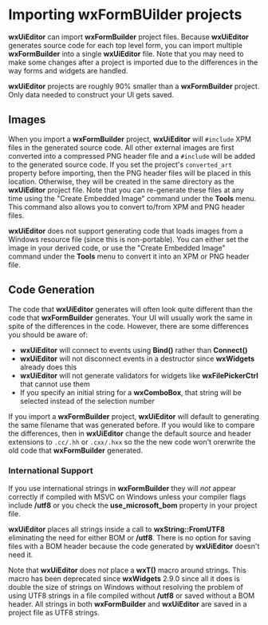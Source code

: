 # Importing wxFormBUilder projects

**wxUiEditor** can import **wxFormBuilder** project files. Because **wxUiEditor** generates source code for each top level form, you can import multiple **wxFormBuilder** into a single **wxUiEditor** file. Note that you may need to make some changes after a project is imported due to the differences in the way forms and widgets are handled.

**wxUiEditor** projects are roughly 90% smaller than a **wxFormBuilder** project. Only data needed to construct your UI gets saved.

## Images

When you import a **wxFormBuilder** project, **wxUiEditor** will `#include` XPM files in the generated source code. All other external images are first converted into a compressed PNG header file and a `#include` will be added to the generated source code. If you set the project's `converted_art` property before importing, then the PNG header files will be placed in this location. Otherwise, they will be created in the same directory as the **wxUiEditor** project file. Note that you can re-generate these files at any time using the "Create Embedded Image" command under the **Tools** menu. This command also allows you to convert to/from XPM and PNG header files.

**wxUiEditor** does not support generating code that loads images from a Windows resource file (since this is non-portable). You can either set the image in your derived code, or use the "Create Embedded Image" command under the **Tools** menu to convert it into an XPM or PNG header file.

## Code Generation

The code that **wxUiEditor** generates will often look quite different than the code that **wxFormBuilder** generates. Your UI will usually work the same in spite of the differences in the code. However, there are some differences you should be aware of:

- **wxUiEditor** will connect to events using **Bind()** rather than **Connect()**
- **wxUiEditor** will not disconnect events in a destructor since **wxWidgets** already does this
- **wxUiEditor** will not generate validators for widgets like **wxFilePickerCtrl** that cannot use them
- If you specify an initial string for a **wxComboBox**, that string will be selected instead of the selection number

If you import a **wxFormBuilder** project, **wxUiEditor** will default to generating the same filename that was generated before. If you would like to compare the differences, then in **wxUiEditor** change the default source and header extensions to `.cc/.hh` or `.cxx/.hxx` so the the new code won't orerwrite the old code that **wxFormBuilder** generated.

### International Support

If you use international strings in **wxFormBuilder** they will _not_ appear correctly if compiled with MSVC on Windows unless your compiler flags include **/utf8** or you check the **use_microsoft_bom** property in your project file.

**wxUiEditor** places all strings inside a call to **wxString::FromUTF8** eliminating the need for either BOM or **/utf8**. There is no option for saving files with a BOM header because the code generated by **wxUiEditor** doesn't need it.

Note that **wxUiEditor** does _not_ place a **wxT()** macro around strings. This macro has been deprecated since **wxWidgets** 2.9.0 since all it does is double the size of strings on Windows without resolving the problem of using UTF8 strings in a file compiled without **/utf8** or saved without a BOM header. All strings in both **wxFormBuilder** and **wxUiEditor** are saved in a project file as UTF8 strings.
